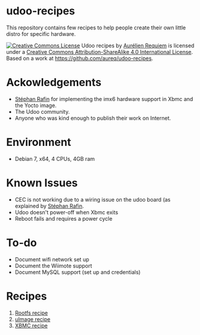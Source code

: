 udoo-recipes
============

This repository contains few recipes to help people create their own little distro for specific hardware.

<a rel="license" href="http://creativecommons.org/licenses/by-sa/4.0/"><img alt="Creative Commons License" style="border-width:0" src="http://i.creativecommons.org/l/by-sa/4.0/88x31.png" /></a> <span xmlns:dct="http://purl.org/dc/terms/" href="http://purl.org/dc/dcmitype/Text" property="dct:title" rel="dct:type">Udoo recipes</span> by <a xmlns:cc="http://creativecommons.org/ns#" href="http://au.linkedin.com/in/aurelienrequiem/" property="cc:attributionName" rel="cc:attributionURL">Aurélien Requiem</a> is licensed under a <a rel="license" href="http://creativecommons.org/licenses/by-sa/4.0/">Creative Commons Attribution-ShareAlike 4.0 International License</a>. Based on a work at <a xmlns:dct="http://purl.org/dc/terms/" href="https://github.com/aureq/udoo-recipes" rel="dct:source">https://github.com/aureq/udoo-recipes</a>.

# Ackowledgements #

- [Stéphan Rafin](http://stephan-rafin.net/blog/) for implementing the imx6 hardware support in Xbmc and the Yocto image.
- The Udoo community.
- Anyone who was kind enough to publish their work on Internet.

# Environment #
- Debian 7, x64, 4 CPUs, 4GB ram

# Known Issues #
- CEC is not working due to a wiring issue on the udoo board (as explained by [Stéphan Rafin](http://stephan-rafin.net/blog/).
- Udoo doesn't power-off when Xbmc exits
- Reboot fails and requires a power cycle

# To-do #
- Document wifi network set up
- Document the Wiimote support
- Document MySQL support (set up and credentials)

# Recipes #
1. [Rootfs recipe](01-rootfs-recipe.md)
2. [uImage recipe](02-uimage-recipe.md)
3. [XBMC recipe](03-xbmc-recipe.md)
